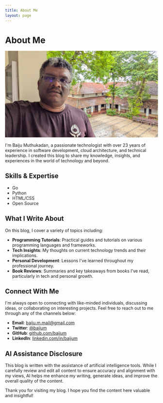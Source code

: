```yaml
---
title: About Me
layout: page
---
```


# About Me

![Baiju Muthukadan](images/profile-placeholder.jpg)

I'm Baiju Muthukadan, a passionate technologist with over 23 years of experience in software development, cloud architecture, and technical leadership. I created this blog to share my knowledge, insights, and experiences in the world of technology and beyond.

## Skills & Expertise

- Go
- Python
- HTML/CSS
- Open Source

## What I Write About

On this blog, I cover a variety of topics including:

- **Programming Tutorials**: Practical guides and tutorials on various programming languages and frameworks.
- **Tech Insights**: My thoughts on current technology trends and their implications.
- **Personal Development**: Lessons I've learned throughout my professional journey.
- **Book Reviews**: Summaries and key takeaways from books I've read, particularly in tech and personal growth.

## Connect With Me

I'm always open to connecting with like-minded individuals, discussing ideas, or collaborating on interesting projects. Feel free to reach out to me through any of the channels below:

- **Email**: [baiju.m.mail@gmail.com](mailto:baiju.m.mail@gmail.com)
- **Twitter**: [@baijum](https://twitter.com/baijum)
- **GitHub**: [github.com/baijum](https://github.com/baijum)
- **LinkedIn**: [linkedin.com/in/baijum](https://www.linkedin.com/in/baijum/)

## AI Assistance Disclosure

This blog is written with the assistance of artificial intelligence tools. While I carefully review and edit all content to ensure accuracy and alignment with my views, AI helps me enhance my writing, generate ideas, and improve the overall quality of the content.

Thank you for visiting my blog. I hope you find the content here valuable and insightful!
